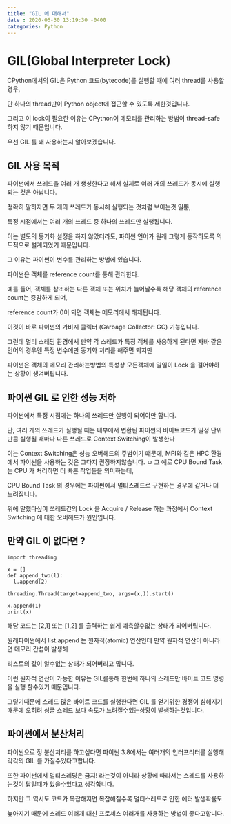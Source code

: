 ```yaml
---
title: "GIL 에 대해서"
date : 2020-06-30 13:19:30 -0400
categories: Python
---
```




# GIL(Global Interpreter Lock)

CPython에서의 GIL은 Python 코드(bytecode)를 실행할 때에 여러 thread를 사용할 경우,

단 하나의 thread만이 Python object에 접근할 수 있도록 제한것입니다.

그리고 이 lock이 필요한 이유는 CPython이 메모리를 관리하는 방법이 thread-safe하지 않기 때문입니다.


우선 GIL 를 왜 사용하는지 알아보겠습니다.

## GIL 사용 목적

파이썬에서 쓰레드을 여러 개 생성한다고 해서 실제로 여러 개의 쓰레드가 동시에 실행되는 것은 아닙니다.

정확히 말하자면 두 개의 쓰레드가 동시해 실행되는 것처럼 보이는것 일뿐, 

특정 시점에서는 여러 개의 쓰레드 중 하나의 쓰레드만 실행됩니다.

이는 별도의 동기화 설정을 하지 않았더라도, 파이썬 언어가 원래 그렇게 동작하도록 의도적으로 설계되었기 때문입니다.

그 이유는 파이썬이 변수를 관리하는 방법에 있습니다.

파이썬은 객체를 reference count를 통해 관리한다.

예를 들어, 객체를 참조하는 다른 객체 또는 위치가 늘어날수록 해당 객체의 reference count는 증감하게 되며,

reference count가 0이 되면 객체는 메모리에서 해제됩니다. 

이것이 바로 파이썬의 가비지 콜렉터 (Garbage Collector: GC)  기능입니다.

그런데 멀티 스레딩 환경에서 만약 각 스레드가 특정 객체를 사용하게 된다면 자바 같은 언어의 경우엔 특정 변수에만 동기화 처리를 해주면 되지만

파이썬은 객체의 메모리 관리하는방법의 특성상 모든객체에 일일이 Lock 을 걸어야하는 상황이 생겨버립니다.



## 파이썬 GIL 로 인한 성능 저하

파이썬에서 특정 시점에는 하나의 쓰레드만 실행이 되어야만 합니다. 

단, 여러 개의 쓰레드가 실행될 때는 내부에서 변환된 파이썬의 바이트코드가 일정 단위 만큼 실행될 때마다 다른 쓰레드로 Context Switching이 발생한다 

이는 Context Switching은 성능 오버헤드의 주범이기 떄문에, MPI와 같은 HPC 환경에서 파이썬을 사용하는 것은 그다지 권장하지않습니다.
ㅁ
그 예로 CPU Bound Task 는 CPU 가 처리하면 더 빠른 작업들을 의미하는데,

CPU Bound Task 의 경우에는 파이썬에서 멀티스레드로 구현하는 경우에 같거나 더 느려집니다.

위에 말했다싶이 쓰레드간의 Lock 을 Acquire / Release 하는 과정에서 Context Switching 에 대한 오버헤드가 원인입니다.


## 만약 GIL 이 없다면 ?

```
import threading

x = []
def append_two(l):
  l.append(2)

threading.Thread(target=append_two, args=(x,)).start()

x.append(1)
print(x)
```

해당 코드는 [2,1] 또는 [1,2] 를 출력하는 쉽게 예측할수없는 상태가 되어버립니다.

원래파이썬에서 list.append 는 원자적(atomic) 연산인데 만약 원자적 연산이 아니라면 메모리 간섭이 발생해

리스트의 값이 알수없는 상태가 되어버리고 맙니다. 

이런 원자적 연산이 가능한 이유는 GIL를통해 한번에 하나의 스레드만 바이트 코드 명령을 실행 할수있기 때문입니다.

그렇기때문에 스레드 많은 바이트 코드를 실행한다면 GIL 를 얻기위한 경쟁이 심해지기 때문에 오히려 싱글 스레드 보다 속도가 느려질수있는상황이 발생하는것입니다.

## 파이썬에서 분산처리

파이썬으로 정 분산처리를 하고싶다면 파이썬 3.8에서는 여러개의 인터프리터를 실행해 각각의 GIL 를 가질수있다고합니다.

또한 파이썬에서 멀티스레딩은 금지! 라는것이 아니라 상황에 따라서는 스레드를 사용하는것이 답일때가 있을수있다고 생각합니다.

하지만 그 역시도 코드가 복잡해지면 복잡해질수록 멀티스레드로 인한 에러 발생확률도 

높아지기 때문에 스레드 여러개 대신 프로세스 여러개를 사용하는 방법이 좋다고합니다.


